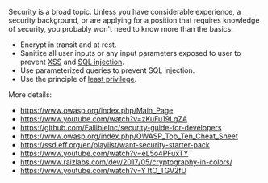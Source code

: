 Security is a broad topic.  Unless you have considerable experience, a security background, or are applying for a position that requires knowledge of security, you probably won't need to know more than the basics:

* Encrypt in transit and at rest.
* Sanitize all user inputs or any input parameters exposed to user to prevent [XSS](https://en.wikipedia.org/wiki/Cross-site_scripting) and [SQL injection](https://en.wikipedia.org/wiki/SQL_injection).
* Use parameterized queries to prevent SQL injection.
* Use the principle of [least privilege](https://en.wikipedia.org/wiki/Principle_of_least_privilege).

More details:
* https://www.owasp.org/index.php/Main_Page
* https://www.youtube.com/watch?v=zKuFu19LgZA
* https://github.com/FallibleInc/security-guide-for-developers
* https://www.owasp.org/index.php/OWASP_Top_Ten_Cheat_Sheet
* https://ssd.eff.org/en/playlist/want-security-starter-pack
* https://www.youtube.com/watch?v=eL5o4PFuxTY
* https://www.raizlabs.com/dev/2017/05/cryptography-in-colors/
* https://www.youtube.com/watch?v=YTtO_TGV2fU
